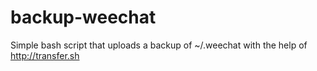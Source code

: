 # backup-weechat
Simple bash script that uploads a backup of ~/.weechat with the help of http://transfer.sh
